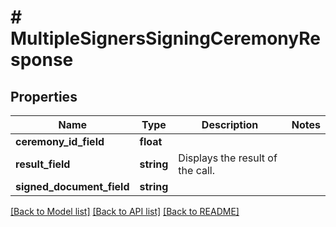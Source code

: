 # # MultipleSignersSigningCeremonyResponse

## Properties

Name | Type | Description | Notes
------------ | ------------- | ------------- | -------------
**ceremony_id_field** | **float** |  |
**result_field** | **string** | Displays the result of the call. |
**signed_document_field** | **string** |  |

[[Back to Model list]](../../README.md#models) [[Back to API list]](../../README.md#endpoints) [[Back to README]](../../README.md)
